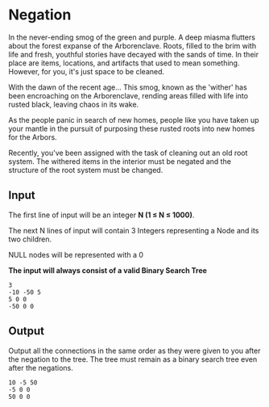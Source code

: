 # Negation

In the never-ending smog of the green and purple. A deep miasma flutters about the forest expanse of the Arborenclave. Roots, filled to the brim with life and fresh, youthful stories have decayed with the sands of time. In their place are items, locations, and artifacts that used to mean something. However, for you, it's just space to be cleaned.

With the dawn of the recent age... This smog, known as the 'wither' has been encroaching on the Arborenclave, rending areas filled with life into rusted black, leaving chaos in its wake.

As the people panic in search of new homes, people like you have taken up your mantle in the pursuit of purposing these rusted roots into new homes for the Arbors.

Recently, you've been assigned with the task of cleaning out an old root system. The withered items in the interior must be negated and the structure of the root system must be changed.

## Input

The first line of input will be an integer __N (1 ≤ N ≤ 1000)__.

The next N lines of input will contain 3 Integers representing a Node and its two children.

NULL nodes will be represented with a 0

__The input will always consist of a valid Binary Search Tree__

```
3
-10 -50 5
5 0 0
-50 0 0 
```

## Output

Output all the connections in the same order as they were given to you after the negation to the tree. The tree must remain as a binary search tree even after the negations.

```
10 -5 50
-5 0 0
50 0 0
```


